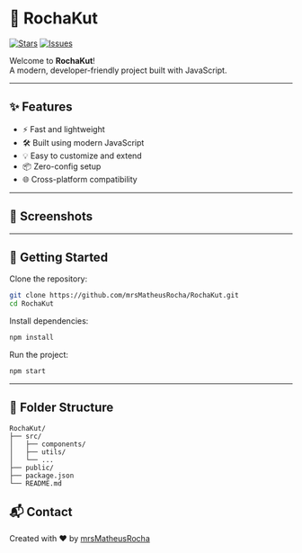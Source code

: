 # 🚀 RochaKut

[![Stars](https://img.shields.io/github/stars/mrsMatheusRocha/RochaKut)](https://github.com/mrsMatheusRocha/RochaKut/stargazers)
[![Issues](https://img.shields.io/github/issues/mrsMatheusRocha/RochaKut)](https://github.com/mrsMatheusRocha/RochaKut/issues)

Welcome to **RochaKut**!  
A modern, developer-friendly project built with JavaScript.

---

## ✨ Features

- ⚡️ Fast and lightweight
- 🛠️ Built using modern JavaScript
- 💡 Easy to customize and extend
- 📦 Zero-config setup
- 🌐 Cross-platform compatibility

---

## 📸 Screenshots

<!-- ![Screenshot](assets/screenshot.png) -->

---

## 🚀 Getting Started

Clone the repository:

```bash
git clone https://github.com/mrsMatheusRocha/RochaKut.git
cd RochaKut
```

Install dependencies:

```bash
npm install
```

Run the project:

```bash
npm start
```

---

## 🧩 Folder Structure

```plaintext
RochaKut/
├── src/
│   ├── components/
│   ├── utils/
│   └── ...
├── public/
├── package.json
└── README.md
```

## 📬 Contact

Created with ❤️ by [mrsMatheusRocha](https://github.com/mrsMatheusRocha)
